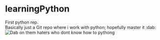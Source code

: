 # learningPython
First python rep.  
Basically just a Git repo where i work with python; hopefully master it :dab:  
![Dab on them haters who dont know how to pythong](https://i.pinimg.com/originals/f5/84/d6/f584d6fe0d5173d717d1671bfa3f0d14.jpg)
